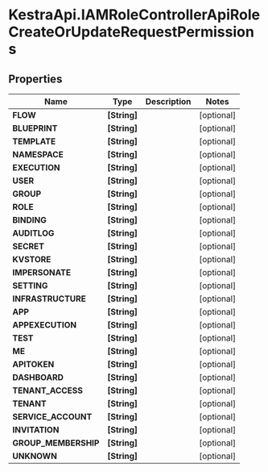 # KestraApi.IAMRoleControllerApiRoleCreateOrUpdateRequestPermissions

## Properties

Name | Type | Description | Notes
------------ | ------------- | ------------- | -------------
**FLOW** | **[String]** |  | [optional] 
**BLUEPRINT** | **[String]** |  | [optional] 
**TEMPLATE** | **[String]** |  | [optional] 
**NAMESPACE** | **[String]** |  | [optional] 
**EXECUTION** | **[String]** |  | [optional] 
**USER** | **[String]** |  | [optional] 
**GROUP** | **[String]** |  | [optional] 
**ROLE** | **[String]** |  | [optional] 
**BINDING** | **[String]** |  | [optional] 
**AUDITLOG** | **[String]** |  | [optional] 
**SECRET** | **[String]** |  | [optional] 
**KVSTORE** | **[String]** |  | [optional] 
**IMPERSONATE** | **[String]** |  | [optional] 
**SETTING** | **[String]** |  | [optional] 
**INFRASTRUCTURE** | **[String]** |  | [optional] 
**APP** | **[String]** |  | [optional] 
**APPEXECUTION** | **[String]** |  | [optional] 
**TEST** | **[String]** |  | [optional] 
**ME** | **[String]** |  | [optional] 
**APITOKEN** | **[String]** |  | [optional] 
**DASHBOARD** | **[String]** |  | [optional] 
**TENANT_ACCESS** | **[String]** |  | [optional] 
**TENANT** | **[String]** |  | [optional] 
**SERVICE_ACCOUNT** | **[String]** |  | [optional] 
**INVITATION** | **[String]** |  | [optional] 
**GROUP_MEMBERSHIP** | **[String]** |  | [optional] 
**UNKNOWN** | **[String]** |  | [optional] 


